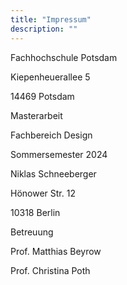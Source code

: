 ```yaml
---
title: "Impressum"
description: ""
---
```

Fachhochschule Potsdam

Kiepenheuerallee 5

14469 Potsdam


Masterarbeit

Fachbereich Design

Sommersemester 2024


Niklas Schneeberger

Hönower Str. 12

10318 Berlin


Betreuung

Prof. Matthias Beyrow

Prof. Christina Poth